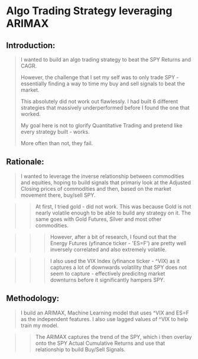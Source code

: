 # Algo Trading Strategy leveraging ARIMAX

## Introduction:

> I wanted to build an algo trading strategy to beat the SPY Returns and CAGR.
>
> However, the challenge that I set my self was to only trade SPY - essentially finding a way to time my buy and sell signals to beat the market.
> 
> This absolutely did not work out flawlessly. I had built 6 different strategies that massively underperformed before I found the one that worked.
> 
> My goal here is not to glorify Quantitative Trading and pretend like every strategy built - works.
> 
> More often than not, they fail.


## Rationale:

> I wanted to leverage the inverse relationship between commodities and equities, hoping to build signals that primariy look at the Adjusted Closing prices of commodities and then, based on the market movement there, buy/sell SPY.

>> At first, I tried gold - did not work. This was because Gold is not nearly volatile enough to be able to build any strategy on it. The same goes with Gold Futures, Silver and most other commodities.

>>> However, after a bit of research, I found out that the Energy Futures (yfinance ticker - 'ES=F') are pretty well inversely correlated and also extremely volatile.

>>> I also used the VIX Index (yfinance ticker - ^VIX) as it captures a lot of downwards volatility that SPY does not seem to capture - effectively predicitng market downturns before it significantly hampers SPY.

## Methodology:

> I build an ARIMAX, Machine Learning model that uses ^VIX and ES=F as the independent features. I also use lagged values of ^VIX to help train my model.

>> The ARIMAX captures the trend of the SPY, which i then overlay onto the SPY Actual Cumulative Returns and use that relationship to build Buy/Sell Signals.
